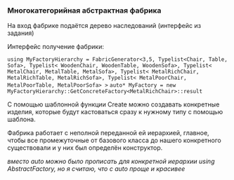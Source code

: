 ### Многокатегорийная абстрактная фабрика

На вход фабрике подаётся дерево наследований (интерфейс из задания)

Интерфейс получение фабрики:

`using MyFactoryHierarchy = FabricGenerator<3,5, Typelist<Chair, Table, Sofa>, Typelist< WoodenChair, WoodenTable, WoodenSofa>, Typelist< MetalChair, MetalTable, MetalSofa>, Typelist< MetalRichChair, MetalRichTable, MetalRichSofa>, Typelist< MetalPoorChair, MetalPoorTable, MetalPoorSofa> >`
`auto* MyFactory = new MyFactoryHierarchy::GetConcreteFactory<MetalRichChair>::result`

С помощью шаблонной функции Create можно создавать конкретные изделия, которые будут кастоваться сразу к нужному типу с помощью шаблона. 

Фабрика работает с неполной переданной ей иерархией, главное, чтобы все промежуточные от базового класса до нашего конкретного существовали и у них был определён конструктор.

*вместо auto можно было прописать для конкретной иерархии using AbstractFactory, но я считаю, что с auto проще и красивее*